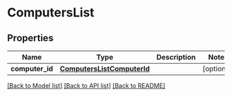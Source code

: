 # ComputersList

## Properties
Name | Type | Description | Notes
------------ | ------------- | ------------- | -------------
**computer_id** | [**ComputersListComputerId**](ComputersListComputerId.md) |  | [optional] 

[[Back to Model list]](../README.md#documentation-for-models) [[Back to API list]](../README.md#documentation-for-api-endpoints) [[Back to README]](../README.md)


